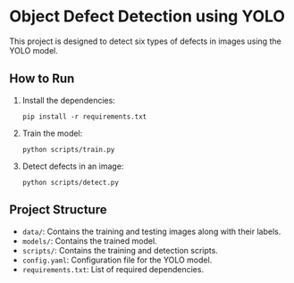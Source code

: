 # Object Defect Detection using YOLO
This project is designed to detect six types of defects in images using the YOLO model.

## How to Run

1. Install the dependencies:
   ```
   pip install -r requirements.txt
   ```

2. Train the model:
   ```
   python scripts/train.py
   ```

3. Detect defects in an image:
   ```
   python scripts/detect.py
   ```

## Project Structure

- `data/`: Contains the training and testing images along with their labels.
- `models/`: Contains the trained model.
- `scripts/`: Contains the training and detection scripts.
- `config.yaml`: Configuration file for the YOLO model.
- `requirements.txt`: List of required dependencies.
    